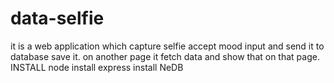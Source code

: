 # data-selfie
it is a web application which capture selfie accept mood input and send it to database save it. on another page it fetch data and show that on that page.
INSTALL node 
install express
install NeDB 
